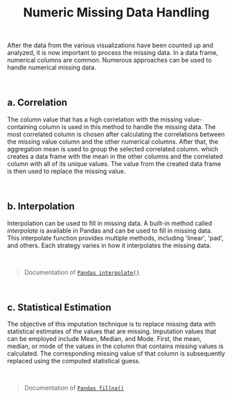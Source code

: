 <br>

<h1 align='center'>
 Numeric Missing Data Handling
</h1>

<br>

After the data from the various visualizations have been counted up and analyzed, it is now important to process the missing data. In a data frame, numerical columns are common. Numerous approaches can be used to handle numerical missing data.


<br>


## a. Correlation

The column value that has a high correlation with the missing value-containing column is used in this method to handle the missing data. The most correlated column is chosen after calculating the correlations between the missing value column and the other numerical columns. After that, the aggregation mean is used to group the selected correlated column. which creates a data frame with the mean in the other columns and the correlated column with all of its unique values. The value from the created data frame is then used to replace the missing value.


<br>


## b. Interpolation

Interpolation can be used to fill in missing data. A built-in method called *interpolate* is available in Pandas and can be used to fill in missing data. This interpolate function provides multiple methods, including 'linear', 'pad', and others. Each strategy varies in how it interpolates the missing data.

<br>

> Documentation of [`Pandas interpolate()`](https://pandas.pydata.org/docs/reference/api/pandas.DataFrame.interpolate.html)


<br>


## c. Statistical Estimation

The objective of this imputation technique is to replace missing data with statistical estimates of the values that are missing. Imputation values that can be employed include Mean, Median, and Mode. First, the mean, median, or mode of the values in the column that contains missing values is calculated. The corresponding missing value of that column is subsequently replaced using the computed statistical guess.

<br>

> Documentation of [`Pandas fillna()`](https://pandas.pydata.org/docs/reference/api/pandas.DataFrame.fillna.html)


<br> <br>









